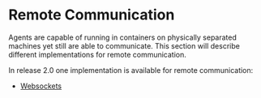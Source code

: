 # Remote Communication

Agents are capable of running in containers on physically separated machines yet still are able to communicate. This section will describe different implementations for remote communication.

In release 2.0 one implementation is available for remote communication:

* [Websockets](Websockets.md)